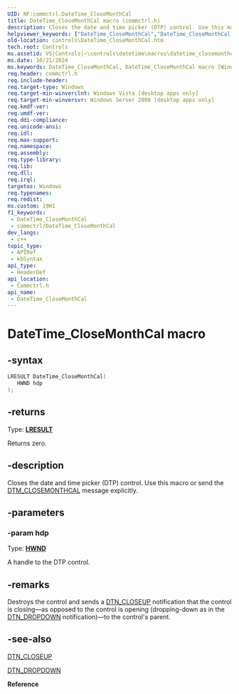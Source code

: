 ```yaml
---
UID: NF:commctrl.DateTime_CloseMonthCal
title: DateTime_CloseMonthCal macro (commctrl.h)
description: Closes the date and time picker (DTP) control. Use this macro or send the DTM_CLOSEMONTHCAL message explicitly.
helpviewer_keywords: ["DateTime_CloseMonthCal","DateTime_CloseMonthCal macro [Windows Controls]","_shell_DateTime_CloseMonthCal","_shell_DateTime_CloseMonthCal_cpp","commctrl/DateTime_CloseMonthCal","controls.DateTime_CloseMonthCal","controls._shell_DateTime_CloseMonthCal"]
old-location: controls\DateTime_CloseMonthCal.htm
tech.root: Controls
ms.assetid: VS|Controls|~\controls\datetime\macros\datetime_closemonthcal.htm
ms.date: 10/21/2024
ms.keywords: DateTime_CloseMonthCal, DateTime_CloseMonthCal macro [Windows Controls], _shell_DateTime_CloseMonthCal, _shell_DateTime_CloseMonthCal_cpp, commctrl/DateTime_CloseMonthCal, controls.DateTime_CloseMonthCal, controls._shell_DateTime_CloseMonthCal
req.header: commctrl.h
req.include-header: 
req.target-type: Windows
req.target-min-winverclnt: Windows Vista [desktop apps only]
req.target-min-winversvr: Windows Server 2008 [desktop apps only]
req.kmdf-ver: 
req.umdf-ver: 
req.ddi-compliance: 
req.unicode-ansi: 
req.idl: 
req.max-support: 
req.namespace: 
req.assembly: 
req.type-library: 
req.lib: 
req.dll: 
req.irql: 
targetos: Windows
req.typenames: 
req.redist: 
ms.custom: 19H1
f1_keywords:
 - DateTime_CloseMonthCal
 - commctrl/DateTime_CloseMonthCal
dev_langs:
 - c++
topic_type:
 - APIRef
 - kbSyntax
api_type:
 - HeaderDef
api_location:
 - Commctrl.h
api_name:
 - DateTime_CloseMonthCal
---
```


# DateTime_CloseMonthCal macro

## -syntax

```cpp
LRESULT DateTime_CloseMonthCal(
   HWND hdp
);
```

## -returns

Type: **[LRESULT](/windows/desktop/winprog/windows-data-types)**

Returns zero.


## -description

Closes the date and time picker (DTP) control. Use this macro or send the <a href="/windows/desktop/Controls/dtm-closemonthcal">DTM_CLOSEMONTHCAL</a> message explicitly.

## -parameters

### -param hdp

Type: <b><a href="/windows/desktop/WinProg/windows-data-types">HWND</a></b>

A handle to the DTP control.

## -remarks

Destroys the control and sends a <a href="/windows/desktop/Controls/dtn-closeup">DTN_CLOSEUP</a> notification that the control is closing—as opposed to the control is opening (dropping-down as in the <a href="/windows/desktop/Controls/dtn-dropdown">DTN_DROPDOWN</a> notification)—to the control's parent.

## -see-also

<a href="/windows/desktop/Controls/dtn-closeup">DTN_CLOSEUP</a>



<a href="/windows/desktop/Controls/dtn-dropdown">DTN_DROPDOWN</a>



<b>Reference</b>

